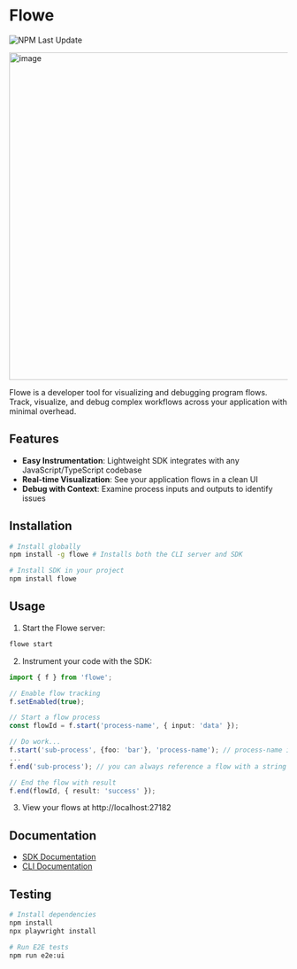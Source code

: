 # Flowe
![NPM Last Update](https://img.shields.io/npm/last-update/flowe)

<img width="591" alt="image" src="https://github.com/user-attachments/assets/9c8c5bf0-9cfd-4364-ba9f-cab1bc8a9da3" />

Flowe is a developer tool for visualizing and debugging program flows. Track, visualize, and debug complex workflows across your application with minimal overhead.

## Features

- **Easy Instrumentation**: Lightweight SDK integrates with any JavaScript/TypeScript codebase
- **Real-time Visualization**: See your application flows in a clean UI
- **Debug with Context**: Examine process inputs and outputs to identify issues

## Installation

```bash
# Install globally
npm install -g flowe # Installs both the CLI server and SDK

# Install SDK in your project
npm install flowe
```

## Usage

1. Start the Flowe server:
```bash
flowe start
```

2. Instrument your code with the SDK:
```typescript
import { f } from 'flowe';

// Enable flow tracking
f.setEnabled(true);

// Start a flow process
const flowId = f.start('process-name', { input: 'data' });

// Do work...
f.start('sub-process', {foo: 'bar'}, 'process-name'); // process-name is the parent, can be also an array if multiple parents
...
f.end('sub-process'); // you can always reference a flow with a string or the return variable from .start()

// End the flow with result
f.end(flowId, { result: 'success' });
```

3. View your flows at http://localhost:27182

## Documentation

- [SDK Documentation](./flowe-sdk/README.md)
- [CLI Documentation](./flowe-cli/README.md)

## Testing

```bash
# Install dependencies
npm install
npx playwright install

# Run E2E tests
npm run e2e:ui
```

<!-- Todo: merge README.md from both sub repo. -->
